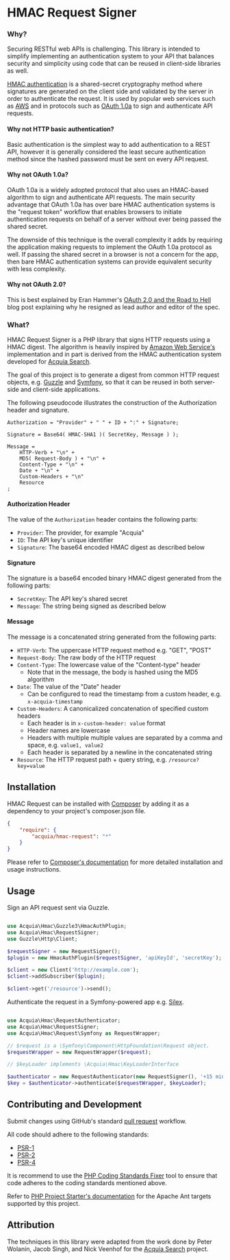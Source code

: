# HMAC Request Signer

### Why?

Securing RESTful web APIs is challenging. This library is intended to simplify
implementing an authentication system to your API that balances security and
simplicity using code that can be reused in client-side libraries as well.

[HMAC authentication](http://en.wikipedia.org/wiki/Hash-based_message_authentication_code)
is a shared-secret cryptography method where signatures are generated on the
client side and validated by the server in order to authenticate the request. It
is used by popular web services such as [AWS](http://docs.aws.amazon.com/AmazonS3/latest/dev/RESTAuthentication.html)
and in protocols such as [OAuth 1.0a](http://oauth.net/core/1.0a/) to sign and
authenticate API requests.

#### Why not HTTP basic authentication?

Basic authentication is the simplest way to add authentication to a REST API,
however it is generally considered the least secure authentication method since
the hashed password must be sent on every API request.

#### Why not OAuth 1.0a?

OAuth 1.0a is a widely adopted protocol that also uses an HMAC-based algorithm
to sign and authenticate API requests. The main security advantage that OAuth
1.0a has over bare HMAC authentication systems is the "request token" workflow
that enables browsers to initiate authentication requests on behalf of a server
without ever being passed the shared secret.

The downside of this technique is the overall complexity it adds by requiring
the application making requests to implement the OAuth 1.0a protocol as well. If
passing the shared secret in a browser is not a concern for the app, then bare
HMAC authentication systems can provide equivalent security with less
complexity.

#### Why not OAuth 2.0?

This is best explained by Eran Hammer's [OAuth 2.0 and the Road to Hell](http://hueniverse.com/2012/07/26/oauth-2-0-and-the-road-to-hell/)
blog post explaining why he resigned as lead author and editor of the spec.

### What?

HMAC Request Signer is a PHP library that signs HTTP requests using a HMAC
digest. The algorithm is heavily inspired by [Amazon Web Service's](http://docs.aws.amazon.com/AmazonS3/latest/dev/RESTAuthentication.html)
implementation and in part is derived from the HMAC authentication system
developed for [Acquia Search](https://www.acquia.com/products-services/acquia-network/cloud-services/acquia-search).

The goal of this project is to generate a digest from common HTTP request
objects, e.g. [Guzzle](http://api.guzzlephp.org/class-Guzzle.Http.Message.Request.html)
and [Symfony](http://api.symfony.com/2.0/Symfony/Component/HttpFoundation/Request.html),
so that it can be reused in both server-side and client-side applications.

The following pseudocode illustrates the construction of the Authorization
header and signature.

```
Authorization = "Provider" + " " + ID + ":" + Signature;

Signature = Base64( HMAC-SHA1 )( SecretKey, Message ) );

Message =
    HTTP-Verb + "\n" +
	MD5( Request-Body ) + "\n" +
	Content-Type + "\n" +
	Date + "\n" +
    Custom-Headers + "\n"
	Resource
;
```

#### Authorization Header

The value of the `Authorization` header contains the following parts:

* `Provider`: The provider, for example "Acquia"
* `ID`: The API key's unique identifier
* `Signature`: The base64 encoded HMAC digest as described below

#### Signature

The signature is a base64 encoded binary HMAC digest generated from the
following parts:

* `SecretKey`: The API key's shared secret
* `Message`: The string being signed as described below

#### Message

The message is a concatenated string  generated from the following parts:

* `HTTP-Verb`: The uppercase HTTP request method e.g. "GET", "POST"
* `Request-Body`: The raw body of the HTTP request
* `Content-Type`: The lowercase value of the "Content-type" header
  * Note that in the message, the body is hashed using the MD5 algorithm
* `Date`: The value of the "Date" header
  * Can be configured to read the timestamp from a custom header, e.g. `x-acquia-timestamp`
* `Custom-Headers`: A canonicalized concatenation of specified custom headers
  * Each header is in `x-custom-header: value` format
  * Header names are lowercase
  * Headers with multiple multiple values are separated by a comma and space, e.g. `value1, value2`
  * Each header is separated by a newline in the concatenated string
* `Resource`: The HTTP request path + query string, e.g. `/resource?key=value`

## Installation

HMAC Request can be installed with [Composer](http://getcomposer.org)
by adding it as a dependency to your project's composer.json file.

```json
{
    "require": {
        "acquia/hmac-request": "*"
    }
}
```

Please refer to [Composer's documentation](https://github.com/composer/composer/blob/master/doc/00-intro.md#introduction)
for more detailed installation and usage instructions.

## Usage

Sign an API request sent via Guzzle.

```php

use Acquia\Hmac\Guzzle3\HmacAuthPlugin;
use Acquia\Hmac\RequestSigner;
use Guzzle\Http\Client;

$requestSigner = new RequestSigner();
$plugin = new HmacAuthPlugin($requestSigner, 'apiKeyId', 'secretKey');

$client = new Client('http://example.com');
$client->addSubscriber($plugin);

$client->get('/resource')->send();

```

Authenticate the request in a Symfony-powered app e.g. [Silex](https://github.com/silexphp/Silex).

```php

use Acquia\Hmac\RequestAuthenticator;
use Acquia\Hmac\RequestSigner;
use Acquia\Hmac\Request\Symfony as RequestWrapper;

// $request is a \Symfony\Component\HttpFoundation\Request object.
$requestWrapper = new RequestWrapper($request);

// $keyLoader implements \Acquia\Hmac\KeyLoaderInterface

$authenticator = new RequestAuthenticator(new RequestSigner(), '+15 minutes');
$key = $authenticator->authenticate($requestWrapper, $keyLoader);

```

## Contributing and Development

Submit changes using GitHub's standard [pull request](https://help.github.com/articles/using-pull-requests) workflow.

All code should adhere to the following standards:

* [PSR-1](https://github.com/php-fig/fig-standards/blob/master/accepted/PSR-1-basic-coding-standard.md)
* [PSR-2](https://github.com/php-fig/fig-standards/blob/master/accepted/PSR-2-coding-style-guide.md)
* [PSR-4](https://github.com/php-fig/fig-standards/blob/master/accepted/PSR-4-autoloader.md)

It is recommend to use the [PHP Coding Standards Fixer](https://github.com/fabpot/PHP-CS-Fixer)
tool to ensure that code adheres to the coding standards mentioned above.

Refer to [PHP Project Starter's documentation](https://github.com/cpliakas/php-project-starter#using-apache-ant)
for the Apache Ant targets supported by this project.

## Attribution

The techniques in this library were adapted from the work done by Peter Wolanin,
Jacob Singh, and Nick Veenhof for the [Acquia Search](https://www.acquia.com/products-services/acquia-network/cloud-services/acquia-search)
project.
